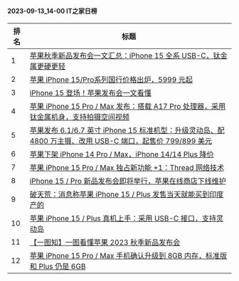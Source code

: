 #### 2023-09-13_14-00  IT之家日榜

| 排名 | 标题|
| --- | ---|
| 1 | [苹果秋季新品发布会一文汇总：iPhone 15 全系 USB-C，钛金属更硬更轻](https://www.ithome.com/0/718/739.htm) |
| 2 | [苹果 iPhone 15/Pro系列国行价格出炉，5999 元起](https://www.ithome.com/0/718/713.htm) |
| 3 | [iPhone 15 登场！苹果发布会一文看懂](https://www.ithome.com/0/718/740.htm) |
| 4 | [苹果 iPhone 15 Pro / Max 发布：搭载 A17 Pro 处理器，采用钛金属机身，支持拍摄空间视频](https://www.ithome.com/0/718/710.htm) |
| 5 | [苹果发布 6.1/6.7 英寸 iPhone 15 标准机型：升级灵动岛、配 4800 万主摄、改用 USB-C 端口，起售价 799/899 美元](https://www.ithome.com/0/718/704.htm) |
| 6 | [苹果下架 iPhone 14 Pro / Max，iPhone 14/14 Plus 降价](https://www.ithome.com/0/718/732.htm) |
| 7 | [苹果 iPhone 15 Pro / Max 独占新功能 +1：Thread 网络技术](https://www.ithome.com/0/718/741.htm) |
| 8 | [iPhone 15 / Pro 新品发布会即将举行，苹果在线商店下线维护](https://www.ithome.com/0/718/642.htm) |
| 9 | [破天荒：消息称苹果 iPhone 15 / Plus 发售当天就能买到印度产的](https://www.ithome.com/0/718/628.htm) |
| 10 | [苹果 iPhone 15 / Plus 真机上手：采用 USB-C 接口，支持灵动岛](https://www.ithome.com/0/718/729.htm) |
| 11 | [【一图知】一图看懂苹果 2023 秋季新品发布会](https://www.ithome.com/0/718/744.htm) |
| 12 | [苹果 iPhone 15 Pro / Max 手机确认升级到 8GB 内存，标准版和 Plus 仍是 6GB](https://www.ithome.com/0/718/784.htm) |
